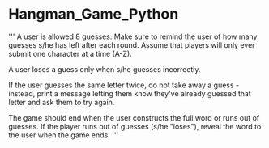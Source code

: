 # Hangman_Game_Python
'''
A user is allowed 8 guesses. Make sure to remind the user of how many guesses s/he has left after each round. Assume that players will only
ever submit one character at a time (A-Z).

A user loses a guess only when s/he guesses incorrectly.

If the user guesses the same letter twice, do not take away a guess - instead, print a message letting them know they've already guessed 
that letter and ask them to try again.

The game should end when the user constructs the full word or runs out of guesses. If the player runs out of guesses (s/he "loses"), 
reveal the word to the user when the game ends.
'''
